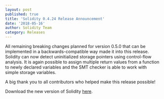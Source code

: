 ```yaml
---
layout: post
published: true
title: 'Solidity 0.4.24 Release Announcement'
date: '2018-05-16'
author: Solidity Team
category: Releases
---
```


All remaining breaking changes planned for version 0.5.0 that can be implemented
in a backwards-compatible way made it into this release. Solidity can now detect
uninitialized storage pointers using control-flow analysis. It is again possible
to assign multiple return values from a function to newly declared variables and
the SMT checker is able to work with simple storage variables.

A big thank you to all contributors who helped make this release possible!

Download the new version of Solidity
[here](https://github.com/ethereum/solidity/releases/tag/v0.4.24).
